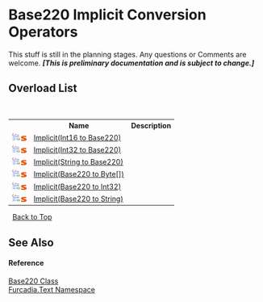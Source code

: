 # Base220&nbsp;Implicit Conversion Operators
This stuff is still in the planning stages. Any questions or Comments are welcome. _**\[This is preliminary documentation and is subject to change.\]**_


## Overload List
&nbsp;<table><tr><th></th><th>Name</th><th>Description</th></tr><tr><td>![Public operator](media/puboperator.gif "Public operator")![Static member](media/static.gif "Static member")</td><td><a href="M_Furcadia_Text_Base220_op_Implicit_3">Implicit(Int16 to Base220)</a></td><td></td></tr><tr><td>![Public operator](media/puboperator.gif "Public operator")![Static member](media/static.gif "Static member")</td><td><a href="M_Furcadia_Text_Base220_op_Implicit_4">Implicit(Int32 to Base220)</a></td><td></td></tr><tr><td>![Public operator](media/puboperator.gif "Public operator")![Static member](media/static.gif "Static member")</td><td><a href="M_Furcadia_Text_Base220_op_Implicit_5">Implicit(String to Base220)</a></td><td></td></tr><tr><td>![Public operator](media/puboperator.gif "Public operator")![Static member](media/static.gif "Static member")</td><td><a href="M_Furcadia_Text_Base220_op_Implicit">Implicit(Base220 to Byte[])</a></td><td></td></tr><tr><td>![Public operator](media/puboperator.gif "Public operator")![Static member](media/static.gif "Static member")</td><td><a href="M_Furcadia_Text_Base220_op_Implicit_1">Implicit(Base220 to Int32)</a></td><td></td></tr><tr><td>![Public operator](media/puboperator.gif "Public operator")![Static member](media/static.gif "Static member")</td><td><a href="M_Furcadia_Text_Base220_op_Implicit_2">Implicit(Base220 to String)</a></td><td></td></tr></table>&nbsp;
<a href="#base220&nbsp;implicit-conversion-operators">Back to Top</a>

## See Also


#### Reference
<a href="T_Furcadia_Text_Base220">Base220 Class</a><br /><a href="N_Furcadia_Text">Furcadia.Text Namespace</a><br />